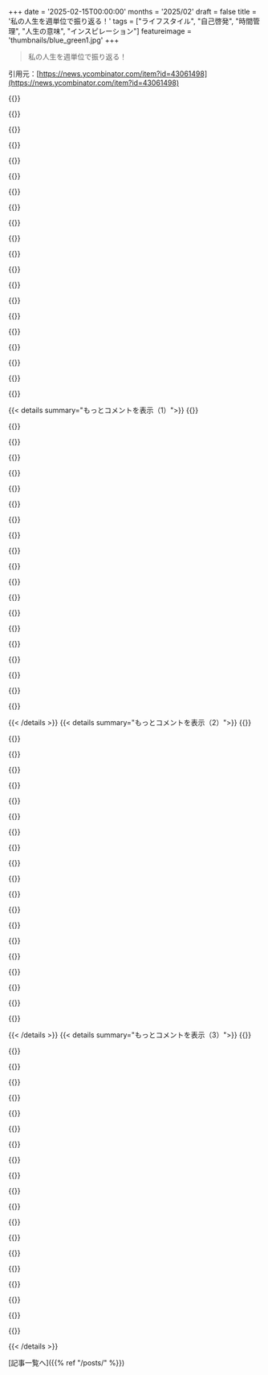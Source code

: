 +++
date = '2025-02-15T00:00:00'
months = '2025/02'
draft = false
title = '私の人生を週単位で振り返る！'
tags = ["ライフスタイル", "自己啓発", "時間管理", "人生の意味", "インスピレーション"]
featureimage = 'thumbnails/blue_green1.jpg'
+++

> 私の人生を週単位で振り返る！

引用元：[https://news.ycombinator.com/item?id=43061498](https://news.ycombinator.com/item?id=43061498)

{{<matomeQuote body="Gina Trapani！懐かしい名前だな。最初はうまく思い出せなかったけど、GroklawじゃなくてLifehackerだった。過去の自由な時間を振り返っているのかも知れないけど、あの頃は良かった。Web 2.0ではコミュニケーションが重視されて、Slashdot、Lifehacker、Engadgetみたいに大企業に買収されていないサイトが新鮮で個性もあった。今はそんな感覚が少ないよね。" userName="pronik" createdAt="2025-02-15T23:20:00" color="">}}

{{<matomeQuote body="今も大企業に属さないウェブサイトはいっぱいあるけど、みんながFacebookやTwitter、Instagram、アプリの方に流れちゃったのが問題だね。RSSが死んだって言う人いるけど、私はまだたくさんのサイトをRSSで読んでるし、そのリーダーも正常に動いてるよ。RSSに対応していないブログはほとんどないし。" userName="sneak" createdAt="2025-02-16T00:58:00" color="#ff5c5c">}}

{{<matomeQuote body="プログラミング言語でも同じことが言えるよね。多くの人が「Perlは死んだ」って叫ぶけど、市場シェアが減ってるだけで、ユーザーは増えてるんだ。これってパイのサイズが決まってる競争じゃなくて、パイ全体が急成長しているということなんだ。" userName="kqr" createdAt="2025-02-16T04:47:43" color="">}}

{{<matomeQuote body="昔は「成功したブロガー」として広告で生計を立てている人も多かったけど、今はそういう時代は終わったよね。" userName="OccamsMirror" createdAt="2025-02-16T05:20:59" color="">}}

{{<matomeQuote body="1998年に始まったサイトとして、<a href=”https://kottke.org/”>https://kottke.org/</a>のような例もあるよ。" userName="bookofjoe" createdAt="2025-02-16T13:05:40" color="">}}

{{<matomeQuote body="あの頃の成功したブログやウェブサイトは大企業に買収されてしまって、つまらなくなった。それに、今では成功したブロガーはYouTuberになってる気がする。みんな、読むより見ることを好むからね。" userName="darkwater" createdAt="2025-02-16T08:20:45" color="">}}

{{<matomeQuote body="お気に入りのサイトをいくつか教えてくれたら嬉しい！読むの楽しみにしてるよ。" userName="unmotivated-hmn" createdAt="2025-02-16T04:46:51" color="">}}

{{<matomeQuote body="実は今、内容をフィルタリングして必要な情報だけを選ぶ能力のおかげで、少しずつリバイバルしてるよね。" userName="linhns" createdAt="2025-02-16T18:57:20" color="#ff33a1">}}

{{<matomeQuote body="私は間違いなくRSS支持派だよ。限られた時間の中で、何に使うかを絞る必要があるんだ。" userName="pronik" createdAt="2025-02-16T14:28:42" color="">}}

{{<matomeQuote body="ああ、それだ。Lifehackerが人気だった頃の名前を思い出したよ。" userName="tuananh" createdAt="2025-02-16T03:45:54" color="">}}

{{<matomeQuote body="ハハ、そういえば彼女と古いLifehackerのことを先週考えてた！" userName="tushar-r" createdAt="2025-02-16T07:53:27" color="">}}

{{<matomeQuote body="私も同じことした！ポッドキャストで彼女の話をたくさん聞いたよ。" userName="sircastor" createdAt="2025-02-16T05:27:09" color="">}}

{{<matomeQuote body="最近、私のポッドキャストに彼女が出演した！とっても素敵な人だね。" userName="jedsundwall" createdAt="2025-02-16T07:37:31" color="#45d325">}}

{{<matomeQuote body="昔のLHを楽しんでた！あの頃は良かったし、Steelcase Leapチェアはいまだに使用中だよ。" userName="Semaphor" createdAt="2025-02-16T08:26:09" color="">}}

{{<matomeQuote body="週という単位は考えると怖い時間の単位だね。短すぎず、長すぎず、あっという間に積み重なる。" userName="morsecodist" createdAt="2025-02-15T22:34:40" color="">}}

{{<matomeQuote body="北欧の国々では、計画には週番号を使うのが一般的らしいよ。全カレンダーに週番号が表示されてるんだ。" userName="silvestrov" createdAt="2025-02-15T23:17:24" color="">}}

{{<matomeQuote body="GNOMEを使ってて、週番号が表示されるのが超便利！毎年目標を決めるのが好きで、最近は約１２個の達成可能な目標を作ってる。" userName="krykp" createdAt="2025-02-16T01:35:56" color="#45d325">}}

{{<matomeQuote body="ノルウェー出身だけど、この週番号の使い方には慣れなかった。今でも母が週番号で日付を伝えようとするから困ってる。" userName="vidarh" createdAt="2025-02-16T09:44:04" color="">}}

{{<matomeQuote body="週番号は、学校の休暇期間とか固定の休暇には便利だよ。計画を立てやすいし、カレンダーで週番号をONにしておくとさらに良い！" userName="bosse" createdAt="2025-02-16T12:19:00" color="">}}

{{<matomeQuote body="面白い事実：週番号の定義方法は３つあって、特定の年に間違ったものを選ぶことがあるんだ。これがバグを引き起こすこともある。" userName="jks" createdAt="2025-02-16T05:19:32" color="#ff5733">}}

{{< details summary="もっとコメントを表示（1）">}}
{{<matomeQuote body="あまり良い事実じゃないけど、ドイツの企業でも週番号が使われてるんだ。ほとんどの人が使いこなせなくて、毎月確認しないといけないのが面倒。" userName="wink" createdAt="2025-02-17T12:22:00" color="">}}

{{<matomeQuote body="オフィスで働くと、週番号付きの三ヶ月カレンダーが壁に掛かってるのが普通だよ！Office Outlookでも週番号を使える。" userName="clydethefrog" createdAt="2025-02-17T13:19:50" color="">}}

{{<matomeQuote body="面白い！ありがとう。日付の整理について考えることが多くて、週番号を使うべきか悩んでたけど、他の国での一般的な方法が気になってたんだ。" userName="edanm" createdAt="2025-02-16T06:30:44" color="">}}

{{<matomeQuote body="ドイツの会社でもよくあるよ、普通は KW って呼ばれてる。明日（2025/02/17）から KW 8 が始まるよ。" userName="elcapitan" createdAt="2025-02-16T05:24:48" color="#38d3d3">}}

{{<matomeQuote body="KW は Kalenderwoche（カレンダー週）って意味だよ。" userName="echoangle" createdAt="2025-02-16T06:55:32" color="">}}

{{<matomeQuote body="だから Minecraft のプレリリースのバージョン管理に週が使われてるのか。" userName="teaearlgraycold" createdAt="2025-02-16T01:32:53" color="">}}

{{<matomeQuote body="その約4000週間が、私たちの人生の全てなんだよね。面白い指標だと思う。" userName="Apofis" createdAt="2025-02-15T22:35:42" color="#ff5c5c">}}

{{<matomeQuote body="合計4000週間。初めの約1000週間はすごく限られたチュートリアルエリアで過ごすよ。" userName="sigmoid10" createdAt="2025-02-15T22:49:29" color="">}}

{{<matomeQuote body="＞初めの約1000週間はすごく限られたチュートリアルエリアで過ごすよ。19歳までの期間を“限られたチュートリアルエリア”って言うのは変だと思うな。若い頃の友人や人生の方向性に対する記憶はとても鮮明なのに。" userName="hn_throwaway_99" createdAt="2025-02-15T23:01:33" color="">}}

{{<matomeQuote body="19歳の自分を認識できないくらい、別人のように感じる。学校の記憶もぼんやりしてて、友達もほんの数人しか覚えてない。印象的な本はあったけどタイムラインとは切り離されてる。プログラミングは大切な経験なんだけど、どれくらい時間がかかったかは思い出せない。" userName="barrkel" createdAt="2025-02-16T01:13:57" color="#ff5733">}}

{{<matomeQuote body="同じ気持ち！でもこれって珍しいみたい。人はこのエピソード記憶の欠如に驚くことが多いんだ。" userName="jhrmnn" createdAt="2025-02-16T05:48:05" color="">}}

{{<matomeQuote body="自伝的記憶障害について聞いたことある？私の場合、自分に関する記憶だけがほとんど機能しないんだ。事実はちゃんと覚えてるけど。" userName="Tarq0n" createdAt="2025-02-16T10:14:48" color="#785bff">}}

{{<matomeQuote body="すごい…マジで？俺は40代だけど、学校の思い出はめっちゃ鮮明だよ。4年生の頃の具体的な授業とか出来事を20〜30個覚えてるし。" userName="JauntTrooper" createdAt="2025-02-16T17:51:24" color="#ff5c5c">}}

{{<matomeQuote body="俺はちょっと変わってるかも。30代半ばだけど、思い出の大部分は13歳から23歳の頃だよ。それ以降はすぐに時間が過ぎちゃった感じ。夢日記を始めたら、高校時代の夢が多くてさ、実際に学校の建物にいる夢が多かった。" userName="kace91" createdAt="2025-02-15T23:58:45" color="#38d3d3">}}

{{<matomeQuote body="これ、すごい興味深いな。学校を出てから20年経つし、いろんな経験をしたけど、夢は未だに「学校」の中で多いんだよね。" userName="Unbefleckt" createdAt="2025-02-16T19:13:34" color="">}}

{{<matomeQuote body="俺はちょっと年上だけど、働き始めてからの記憶があまりないんだ。仕事に追われてたのに、思い出が残ってないのは悲しいよね。" userName="wolpoli" createdAt="2025-02-16T08:51:31" color="">}}

{{<matomeQuote body="そんな感じかな！17歳の時にルシッド・ドリーミングにハマって、最近その頃の夢の日記を見つけて、今とどう違うか興味が湧いたんだ。" userName="kace91" createdAt="2025-02-16T02:43:03" color="#ff33a1">}}

{{<matomeQuote body="それは極端すぎるように感じる。俺は4歳からの子供時代の記憶を全部覚えてるよ。" userName="beaugunderson" createdAt="2025-02-16T01:13:43" color="">}}

{{<matomeQuote body="他の人と同意見だな。君は確かに極端な方だと思う。すごいけど、普通じゃないよ。" userName="darkwater" createdAt="2025-02-16T08:24:40" color="">}}

{{<matomeQuote body="まぁ、俺は確かに反対側の極端かも。でも、4歳からずっとたくさんの思い出を持ってるけど、「20歳以下はほとんど記憶がない」ってのは、別の極端に近いと思う。" userName="beaugunderson" createdAt="2025-02-16T17:49:44" color="#38d3d3">}}


{{< /details >}}
{{< details summary="もっとコメントを表示（2）">}}
{{<matomeQuote body="いや、君が言ったことはめっちゃ極端だよ。4歳からたくさんのことを覚えてるって信じられない！自分は4歳以降、年ごとに1、2個の思い出しかないし、12歳以降はちょっと増えるけど、詳細に記憶できるのは20歳以降だよ。俺は36歳。" userName="TeMPOraL" createdAt="2025-02-16T07:14:39" color="">}}

{{<matomeQuote body="俺もそうだよ、いくつか覚えてるけど結構空白が多い。ティーンエイジャーの頃の日常は全然思い出せない。" userName="guelo" createdAt="2025-02-16T00:56:54" color="">}}

{{<matomeQuote body="確かに、もっと先に進むと、思い出が蘇ってくるよ。時間をかけてみて。" userName="kdmtctl" createdAt="2025-02-16T00:28:46" color="">}}

{{<matomeQuote body="＞「10歳から19歳の間の時間が、一番鮮明な思い出や友達、人生の方向性に関して印象的だと思う。」俺もだ。12歳から14歳の頃が一番鮮明だな...今は楽しめることが少なくなった気がする。" userName="LoganDark" createdAt="2025-02-15T23:25:48" color="#ff33a1">}}

{{<matomeQuote body="それはわかる。まだ若くて活動に没頭できるけど、リアルな心配事があまりなかったからね。ちょっと特権的な立場から言ってるけど、俺にとってもその時期は最高だった。" userName="abuani" createdAt="2025-02-15T23:30:21" color="">}}

{{<matomeQuote body="すごく一般的だけど、同時に混乱しやすいことだね。スウェーデンにはそれを追跡するための専門のサイトもあるよ。https://vecka.nu/" userName="tintumon" createdAt="2025-02-16T10:25:04" color="">}}

{{<matomeQuote body="仕事に時間を取られすぎてるよね。こうやって自分の人生が可視化されると、残りの時間を最適化したくなる。でも、それって出血してるのに血液の寄付スケジュールを最適化しようとしてるようなもんじゃない？" userName="picafrost" createdAt="2025-02-15T21:03:16" color="#785bff">}}

{{<matomeQuote body="年を重ねるごとに、効果的で生産的なことって、表面的にはそう見えないことが多いと気づいてきた。一番精神的にも肉体的にもつらかったのは、長時間働き過ぎたこと。もっとゆったりしたら、もっと楽に生きられたはずだよ。" userName="steve_adams_86" createdAt="2025-02-15T22:46:23" color="#ff5c5c">}}

{{<matomeQuote body="うん！ゆっくりだけど進んでるよ。植物の組織培養を育てて売ってる。時々結構大きな注文もあるけど、趣味でやってる人たちに少しずつ売ることが多いかな。これからは店舗を作って、もっと収益を上げたいけど、要はマーケティングとかが必要で、もう少し時間がかかると思う。" userName="steve_adams_86" createdAt="2025-02-16T06:31:34" color="#45d325">}}

{{<matomeQuote body="非テクノロジーの人間たちは、テクノロジービジネスを夢見るよね。eコマースの在庫管理をしなくて済むのは夢のようだ。" userName="Antipodes456" createdAt="2025-02-16T09:25:09" color="">}}

{{<matomeQuote body="Lex Fridmanの動画で、人生は短いって話してて、スプレッドシートのビジュアルがあってちょっと不安になるんだよね。でもその中で、毎週を大事に使って、長期的な夢を近づける工夫をしようっていうポジティブな見方が生まれる。自分もそのスプレッドシート作ってオフィスに貼ってるよ。90歳まで生きても、ずっとスクロールしなくても見れるんだ。" userName="jll29" createdAt="2025-02-15T23:54:07" color="#ff33a1">}}

{{<matomeQuote body="もっと生産的で効率的になるべきだよね。でも大多数の人は死ぬ前に、結局は生産性より人間関係を重視すべきだって言うと思う。" userName="nyokodo" createdAt="2025-02-15T21:12:33" color="">}}

{{<matomeQuote body="死に際にいい人生を送った人が言うことだよね。無駄に過ごした人が「もっと人間関係に焦点を当てればよかった」って言うかもしれないけど、全員がそうじゃないと思う。いい人生を送った人はそういうことを言ったりしないし、自分も後悔してないな。" userName="massysett" createdAt="2025-02-16T01:29:17" color="">}}

{{<matomeQuote body="＞このことは、良い人生を送った人が死に際に言うことなんだ。自分も早くから生を終えるかもしれないと思った時、そういう気持ちが襲ってきたんだよね。あとは、亡くなる友人を通じてそういうことを知った気がする。病気で辛い時、そういう経験を思い返すことで、自分が幸運だったって感じられるよ。それがなかったら、キャリアとか生産性なんてどうでもいいと思ってた。" userName="theshackleford" createdAt="2025-02-16T04:16:09" color="#45d325">}}

{{<matomeQuote body="一度がんの疑いがあって、結果は良性だったんだけど、その時の後悔はやりたかったことができてないこと。子供がいないのも心残り。仕事のことはあまり考えなかったな。" userName="throwaway277432" createdAt="2025-02-16T08:49:45" color="">}}

{{<matomeQuote body="価値を提供できたけど、その代償は何だったんだろう？" userName="shepherdjerred" createdAt="2025-02-15T21:58:39" color="">}}

{{<matomeQuote body="＞これは一般的な見解だけど、挑戦する価値があると思う。生産性を仕事と思うなら、両者の違いは大事。人々は自分の仕事から喜びや満足を得ているし、無関係な人間関係なしの人生は孤独だよね。でも、仕事なしの人生は退屈で意味がない。特に、自分たちが楽しんでやる仕事を持つことは重要だよ。<br> ＞「ずっと働くのは大丈夫？」って質問に対する良い議論があるから聞いてみて。" userName="adriand" createdAt="2025-02-15T23:41:37" color="#45d325">}}

{{<matomeQuote body="楽しさと目的を感じる仕事を見つけることが大事だね。" userName="layer8" createdAt="2025-02-15T21:10:54" color="">}}

{{<matomeQuote body="他の人が言ってるように、目的のない仕事は多いけど、全ての仕事が人にとっての意味を持たなきゃいけないとは思わない。ただ、どんな仕事でもやってる人が意味を感じられること、そしてフルタイムでできるなら、ギリギリ中流の生活ができるくらいの収入は必要だよね。" userName="PaulDavisThe1st" createdAt="2025-02-15T22:24:35" color="#45d325">}}

{{<matomeQuote body="多くの仕事は良い目的のためにあるけど、楽しめている人は少ないかもしれない。それを最大限楽しめて意義を感じる仕事にするべきだよね。今は無駄な仕事が多すぎて、もっとその状況を拒否する人が減っているのが問題。" userName="layer8" createdAt="2025-02-15T23:54:39" color="#45d325">}}


{{< /details >}}
{{< details summary="もっとコメントを表示（3）">}}
{{<matomeQuote body="平均的な人の人生を示す円グラフがあって、78年のうちフリーな時間が9年しかないんだ。どう使うかはあなた次第だよ。" userName="svilen_dobrev" createdAt="2025-02-15T23:19:57" color="">}}

{{<matomeQuote body="最近考えてるんだけど、仕事か家族を手放さないと幸せになれない気がする。家族を手放すのは道徳的に無理だから、どうにかして仕事をやめたい。宝くじを買う理由も分かる。確率より希望が勝つことが多いもんな。" userName="hnthrowaway0315" createdAt="2025-02-15T21:22:46" color="">}}

{{<matomeQuote body="30歳までに300kの年収を達成できなかったのが最大の失敗だと思う。40でリタイアする目標だったけど、今30代半ばで不可能になった。年収が変動するなら、良い時に401kを最大に積み立てるべきだよ。" userName="999900000999" createdAt="2025-02-15T21:19:30" color="">}}

{{<matomeQuote body="若い人へのアドバイスは、人生の方法が分からないならお金を増やせ、ってこと。お金があれば考える時間ができるから。家族が他の街に行くのを止めたせいで、FAANGのチャンスを逃したのが悔やまれる。" userName="hnthrowaway0315" createdAt="2025-02-15T21:24:56" color="#ff33a1">}}

{{<matomeQuote body="人生や目的、関係を大事にしようと言ったスレが結局「お金を増やす」話になってて皮肉だね。お金で大事なのは、収入と支出の比率なんだ。収入が増えても、支出も一緒に増えたら意味がない。" userName="karparov" createdAt="2025-02-15T21:32:01" color="#ff33a1">}}

{{<matomeQuote body="親のアドバイスが皮肉的ってどういうこと？多くの人は、もし親のアドバイスに従っていたら、もっと大切な人たちに時間を使えてたと思うよ。" userName="trevithick" createdAt="2025-02-15T21:56:08" color="">}}

{{<matomeQuote body="早めにリタイアして、40歳から40年間音楽とゲームを作りたい。69歳まで待つつもりはない。死ぬまでリタイアのチャンスがあるか分からないし、計画通りにいくとは限らないからね。" userName="999900000999" createdAt="2025-02-15T22:11:54" color="#785bff">}}

{{<matomeQuote body="＞“お金が欲しい”からだけじゃなく、今すぐ音楽やゲームを作るべきだよ。お金を貯めてから死ぬ可能性だってある。でも、もうやってるなら素晴らしいけどね。多くの人が未来を待ちすぎて楽しみを先延ばしにしている。" userName="Gooblebrai" createdAt="2025-02-15T22:26:28" color="#ff5733">}}

{{<matomeQuote body="音楽作ってるし、たまに小さいゲームも出してるけど、プレイしてくれるのは100人もいないと思う。でも変なことに、それでいいんだ。元々は他の人のためじゃないから。" userName="999900000999" createdAt="2025-02-15T22:36:57" color="">}}

{{<matomeQuote body="あなたのゲーム、ぜひ見てみたいな！10年間インディーゲーム開発に関わってたから、他の人のプロジェクトには懐かしさを感じるよ。でも自分は公開しなかったな、ずっとデモのままだった。" userName="NoLinkToMe" createdAt="2025-02-16T13:13:59" color="">}}

{{<matomeQuote body="＞それは誰にとっても十分ではないだろう。みんなが収入を増やさずに成長するわけではないよ。私は7年前と同じぐらい使ってるのに、4倍稼ぐようになった。" userName="morgante" createdAt="2025-02-16T01:53:44" color="#ff5733">}}

{{<matomeQuote body="若い時にしかチャンスがないこともある。例えば、旅行のホステルで人に出会ったり、海外のビーチで独り身だったり。26歳で友達とプラハをぶらぶらするのは、55歳でリタイアしてからは感じられないことだよ。" userName="hombre_fatal" createdAt="2025-02-15T22:25:47" color="#ff5733">}}

{{<matomeQuote body="カナダで20万ドル以上の年収だったけど、あまり意味がなかった。お金を追うのをやめて、NGOで働くことにしたら、前より半分ぐらいの収入だけど、それが好き。" userName="steve_adams_86" createdAt="2025-02-15T22:54:55" color="#ff5c5c">}}

{{<matomeQuote body="もし20万ドルの貯金がなかったら、NGOで働く気持ちにはなれないかも。下手に仕事を辞めて無収入の生活が不安だからね。NGOも100万ドル以上の年収ならすごい！" userName="hnthrowaway0315" createdAt="2025-02-16T01:05:52" color="">}}

{{<matomeQuote body="似たような経験した人がいるって聞けて嬉しい！カナダで同じくらいの給与だったけど、数年後に辞めて違うことを試してみてる。" userName="tokioyoyo" createdAt="2025-02-16T03:24:15" color="">}}

{{<matomeQuote body="少し虚栄に聞こえるかもだけど、お金はとても重要だと思う。お金があれば選択肢が増えるし、友達で親から家を出られなかった子がいるからそれが特に理解できる。" userName="999900000999" createdAt="2025-02-15T21:36:43" color="#38d3d3">}}

{{<matomeQuote body="ロスのメガバックスドル利用できる仕事を探してみて。年に7万ドルの退職基金があると生活が変わるかもしれないから。" userName="ojbyrne" createdAt="2025-02-15T23:19:33" color="">}}

{{<matomeQuote body="年に7万ドル投資できれば、10年で終わりそう。401k設定してなかった年は税金無駄にしちゃったけど、家族を持つつもりはない。一生で100万ドル程度あれば十分かも。" userName="999900000999" createdAt="2025-02-16T18:23:24" color="#ff5733">}}

{{<matomeQuote body="信頼性はあるね。5%の利回りで元本を維持しながらインフレに対応するのは可能だけど、リスクが伴うよ。リスクを避けたければもっと資金が必要だと思う。" userName="bornfreddy" createdAt="2025-02-16T19:39:12" color="#ff33a1">}}

{{<matomeQuote body="とても素晴らしい！ヨーロッパの私には、アメリカでの大統領就任式がそんなに面白いと思われるのが興味深い。メルケルがいつからいつまで首相だったかも知らないぐらいだし。" userName="lionkor" createdAt="2025-02-16T09:26:53" color="">}}


{{< /details >}}


[記事一覧へ]({{% ref "/posts/" %}})
